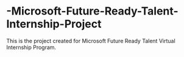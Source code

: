 # -Microsoft-Future-Ready-Talent-Internship-Project
This is the project created for Microsoft Future Ready Talent Virtual Internship Program.
